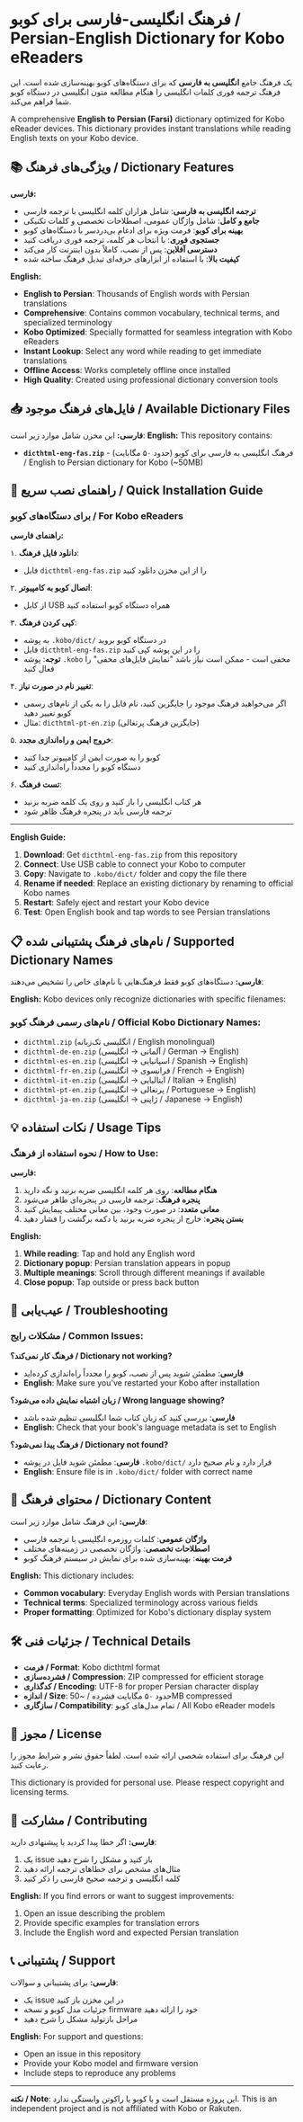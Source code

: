 # فرهنگ انگلیسی-فارسی برای کوبو / Persian-English Dictionary for Kobo eReaders

یک فرهنگ جامع **انگلیسی به فارسی** که برای دستگاه‌های کوبو بهینه‌سازی شده است. این فرهنگ ترجمه فوری کلمات انگلیسی را هنگام مطالعه متون انگلیسی در دستگاه کوبو شما فراهم می‌کند.

A comprehensive **English to Persian (Farsi)** dictionary optimized for Kobo eReader devices. This dictionary provides instant translations while reading English texts on your Kobo device.

## 📚 ویژگی‌های فرهنگ / Dictionary Features

**فارسی:**
- **ترجمه انگلیسی به فارسی**: شامل هزاران کلمه انگلیسی با ترجمه فارسی
- **جامع و کامل**: شامل واژگان عمومی، اصطلاحات تخصصی و کلمات تکنیکی
- **بهینه برای کوبو**: فرمت ویژه برای ادغام بی‌دردسر با دستگاه‌های کوبو
- **جستجوی فوری**: با انتخاب هر کلمه، ترجمه فوری دریافت کنید
- **دسترسی آفلاین**: پس از نصب، کاملاً بدون اینترنت کار می‌کند
- **کیفیت بالا**: با استفاده از ابزارهای حرفه‌ای تبدیل فرهنگ ساخته شده

**English:**
- **English to Persian**: Thousands of English words with Persian translations
- **Comprehensive**: Contains common vocabulary, technical terms, and specialized terminology
- **Kobo Optimized**: Specially formatted for seamless integration with Kobo eReaders
- **Instant Lookup**: Select any word while reading to get immediate translations
- **Offline Access**: Works completely offline once installed
- **High Quality**: Created using professional dictionary conversion tools

## 📥 فایل‌های فرهنگ موجود / Available Dictionary Files

**فارسی:** این مخزن شامل موارد زیر است:
**English:** This repository contains:

- **`dicthtml-eng-fas.zip`** - فرهنگ انگلیسی به فارسی برای کوبو (حدود ۵۰ مگابایت) / English to Persian dictionary for Kobo (~50MB)

## 🚀 راهنمای نصب سریع / Quick Installation Guide

### برای دستگاه‌های کوبو / For Kobo eReaders

**راهنمای فارسی:**

۱. **دانلود فایل فرهنگ**:
   - فایل `dicthtml-eng-fas.zip` را از این مخزن دانلود کنید

۲. **اتصال کوبو به کامپیوتر**:
   - از کابل USB همراه دستگاه کوبو استفاده کنید

۳. **کپی کردن فرهنگ**:
   - به پوشه `.kobo/dict/` در دستگاه کوبو بروید
   - فایل `dicthtml-eng-fas.zip` را در این پوشه کپی کنید
   - **توجه**: پوشه `.kobo` مخفی است - ممکن است نیاز باشد "نمایش فایل‌های مخفی" را فعال کنید

۴. **تغییر نام در صورت نیاز**:
   - اگر می‌خواهید فرهنگ موجود را جایگزین کنید، نام فایل را به یکی از نام‌های رسمی کوبو تغییر دهید
   - مثال: `dicthtml-pt-en.zip` (جایگزین فرهنگ پرتغالی)

۵. **خروج ایمن و راه‌اندازی مجدد**:
   - کوبو را به صورت ایمن از کامپیوتر جدا کنید
   - دستگاه کوبو را مجدداً راه‌اندازی کنید

۶. **تست فرهنگ**:
   - هر کتاب انگلیسی را باز کنید و روی یک کلمه ضربه بزنید
   - ترجمه فارسی باید در پنجره فرهنگ ظاهر شود

---

**English Guide:**

1. **Download**: Get `dicthtml-eng-fas.zip` from this repository
2. **Connect**: Use USB cable to connect your Kobo to computer
3. **Copy**: Navigate to `.kobo/dict/` folder and copy the file there
4. **Rename if needed**: Replace an existing dictionary by renaming to official Kobo names
5. **Restart**: Safely eject and restart your Kobo device
6. **Test**: Open English book and tap words to see Persian translations

## 📋 نام‌های فرهنگ پشتیبانی شده / Supported Dictionary Names

**فارسی:** دستگاه‌های کوبو فقط فرهنگ‌هایی با نام‌های خاص را تشخیص می‌دهند:

**English:** Kobo devices only recognize dictionaries with specific filenames:

### نام‌های رسمی فرهنگ کوبو / Official Kobo Dictionary Names:
- `dicthtml.zip` (انگلیسی تک‌زبانه / English monolingual)
- `dicthtml-de-en.zip` (آلمانی → انگلیسی / German → English)
- `dicthtml-es-en.zip` (اسپانیایی → انگلیسی / Spanish → English)
- `dicthtml-fr-en.zip` (فرانسوی → انگلیسی / French → English)
- `dicthtml-it-en.zip` (ایتالیایی → انگلیسی / Italian → English)
- `dicthtml-pt-en.zip` (پرتغالی → انگلیسی / Portuguese → English)
- `dicthtml-ja-en.zip` (ژاپنی → انگلیسی / Japanese → English)


## 💡 نکات استفاده / Usage Tips

### نحوه استفاده از فرهنگ / How to Use:
**فارسی:**
1. **هنگام مطالعه**: روی هر کلمه انگلیسی ضربه بزنید و نگه دارید
2. **پنجره فرهنگ**: ترجمه فارسی در پنجره‌ای ظاهر می‌شود
3. **معانی متعدد**: در صورت وجود، بین معانی مختلف پیمایش کنید
4. **بستن پنجره**: خارج از پنجره ضربه بزنید یا دکمه برگشت را فشار دهید

**English:**
1. **While reading**: Tap and hold any English word
2. **Dictionary popup**: Persian translation appears in popup
3. **Multiple meanings**: Scroll through different meanings if available
4. **Close popup**: Tap outside or press back button

## 🔧 عیب‌یابی / Troubleshooting

### مشکلات رایج / Common Issues:

**فرهنگ کار نمی‌کند؟ / Dictionary not working?**
- **فارسی**: مطمئن شوید پس از نصب، کوبو را مجدداً راه‌اندازی کرده‌اید
- **English**: Make sure you've restarted your Kobo after installation

**زبان اشتباه نمایش داده می‌شود؟ / Wrong language showing?**
- **فارسی**: بررسی کنید که زبان کتاب شما انگلیسی تنظیم شده باشد
- **English**: Check that your book's language metadata is set to English

**فرهنگ پیدا نمی‌شود؟ / Dictionary not found?**
- **فارسی**: مطمئن شوید فایل در پوشه `.kobo/dict/` قرار دارد و نام صحیح دارد
- **English**: Ensure file is in `.kobo/dict/` folder with correct name

## 📖 محتوای فرهنگ / Dictionary Content

**فارسی:** این فرهنگ شامل موارد زیر است:
- **واژگان عمومی**: کلمات روزمره انگلیسی با ترجمه فارسی
- **اصطلاحات تخصصی**: واژگان تخصصی در زمینه‌های مختلف
- **فرمت بهینه**: بهینه‌سازی شده برای نمایش در سیستم فرهنگ کوبو

**English:** This dictionary includes:
- **Common vocabulary**: Everyday English words with Persian translations
- **Technical terms**: Specialized terminology across various fields
- **Proper formatting**: Optimized for Kobo's dictionary display system

## 🛠️ جزئیات فنی / Technical Details

- **فرمت / Format**: Kobo dicthtml format
- **فشرده‌سازی / Compression**: ZIP compressed for efficient storage
- **کدگذاری / Encoding**: UTF-8 for proper Persian character display
- **اندازه / Size**: حدود ۵۰ مگابایت فشرده / ~50MB compressed
- **سازگاری / Compatibility**: تمام مدل‌های کوبو / All Kobo eReader models

## 📄 مجوز / License

این فرهنگ برای استفاده شخصی ارائه شده است. لطفاً حقوق نشر و شرایط مجوز را رعایت کنید.

This dictionary is provided for personal use. Please respect copyright and licensing terms.

## 🤝 مشارکت / Contributing

**فارسی:** اگر خطا پیدا کردید یا پیشنهادی دارید:
1. یک issue باز کنید و مشکل را شرح دهید
2. مثال‌های مشخص برای خطاهای ترجمه ارائه دهید
3. کلمه انگلیسی و ترجمه صحیح فارسی را ذکر کنید

**English:** If you find errors or want to suggest improvements:
1. Open an issue describing the problem
2. Provide specific examples for translation errors
3. Include the English word and expected Persian translation

## 📞 پشتیبانی / Support

**فارسی:** برای پشتیبانی و سوالات:
- یک issue در این مخزن باز کنید
- جزئیات مدل کوبو و نسخه firmware خود را ارائه دهید
- مراحل بازتولید مشکل را شرح دهید

**English:** For support and questions:
- Open an issue in this repository
- Provide your Kobo model and firmware version
- Include steps to reproduce any problems

---

**نکته / Note**: این پروژه مستقل است و با کوبو یا راکوتن وابستگی ندارد.
This is an independent project and is not affiliated with Kobo or Rakuten.

